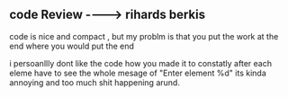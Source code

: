 ## code Review ----> rihards berkis


code is nice and compact , but my problm is that you put the work at the end where you would put the end


i persoanllly dont like the code how you made it to constatly after each eleme have to see the whole mesage of "Enter element %d" its kinda
annoying and too much shit happening arund.